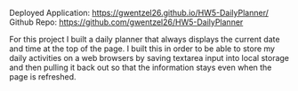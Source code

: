 Deployed Application: https://gwentzel26.github.io/HW5-DailyPlanner/
Github Repo: https://github.com/gwentzel26/HW5-DailyPlanner

For this project I built a daily planner that always displays the current date and time at the top of the page.  I built this in order to be able to store my daily activities on a web browsers by saving textarea input into local storage and then pulling it back out so that the information stays even when the page is refreshed.